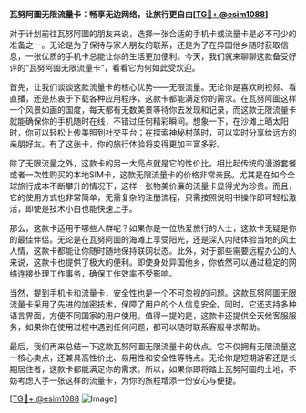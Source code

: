 **瓦努阿圖无限流量卡：畅享无边网络，让旅行更自由[[TG💪+ @esim1088](https://t.me/s/esim1088)]**

对于计划前往瓦努阿圖的朋友来说，选择一张合适的手机卡或流量卡是必不可少的准备之一。无论是为了保持与家人朋友的联系，还是为了在异国他乡随时获取信息，一张优质的手机卡总能让你的生活更加便利。今天，我们就来聊聊这款备受好评的“瓦努阿圖无限流量卡”，看看它为何如此受欢迎。

首先，让我们谈谈这款流量卡的核心优势——无限流量。无论你是喜欢刷视频、看直播，还是热衷于下载各种应用程序，这款卡都能满足你的需求。在瓦努阿圖这样一个风景如画的国度，每天都有无数美景等待你去发现和记录，而这款无限流量卡就能确保你的手机随时在线，不错过任何精彩瞬间。想象一下，在沙滩上晒太阳时，你可以轻松上传美照到社交平台；在探索神秘村落时，可以实时分享给远方的亲朋好友。有了这张卡，你的旅行体验将变得更加丰富多彩。

除了无限流量之外，这款卡的另一大亮点就是它的性价比。相比起传统的漫游套餐或者一次性购买的本地SIM卡，这款无限流量卡的价格非常亲民。尤其是在如今全球旅行成本不断攀升的情况下，这样一张物美价廉的流量卡显得尤为珍贵。而且，它的使用方式也非常简单，无需复杂的注册流程，只需按照说明书操作即可轻松激活，即使是技术小白也能快速上手。

那么，这款卡适用于哪些人群呢？如果你是一位热爱旅行的人士，这款卡无疑是你的最佳伴侣。无论是在瓦努阿圖的海滩上享受阳光，还是深入内陆体验当地的风土人情，这款卡都能让你随时随地保持联网状态。此外，对于那些需要远程办公的人来说，这款卡也提供了极大的便利。即使身处异国他乡，你依然可以通过稳定的网络连接处理工作事务，确保工作效率不受影响。

当然，提到手机卡和流量卡，安全性也是一个不可忽视的问题。这款瓦努阿圖无限流量卡采用了先进的加密技术，保障了用户的个人信息安全。同时，它还支持多种语言界面，方便不同国家的用户使用。值得一提的是，这款卡还提供全天候客服服务，如果你在使用过程中遇到任何问题，都可以随时联系客服寻求帮助。

最后，我们再来总结一下这款瓦努阿圖无限流量卡的优点。它不仅拥有无限流量这一核心卖点，还兼具高性价比、易用性和安全性等特点。无论你是短期游客还是长期居住者，这款卡都能满足你的需求。所以，如果你即将踏上瓦努阿圖的土地，不妨考虑入手一张这样的流量卡，为你的旅程增添一份安心与便捷。

[[TG💪+ @esim1088](https://t.me/s/esim1088) ![Image](https://i.postimg.cc/4NQfJmqS/Snipaste-2025-05-13-00-14-12.png)]
